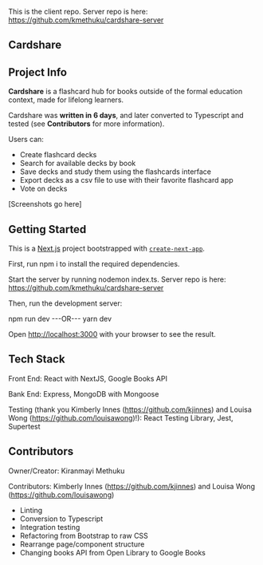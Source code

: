 This is the client repo. Server repo is here: https://github.com/kmethuku/cardshare-server

## Cardshare

## Project Info

**Cardshare** is a flashcard hub for books outside of the formal education context, made for lifelong learners.

Cardshare was **written in 6 days**, and later converted to Typescript and tested (see **Contributors** for more information).

Users can: 
  * Create flashcard decks
  * Search for available decks by book
  * Save decks and study them using the flashcards interface
  * Export decks as a csv file to use with their favorite flashcard app
  * Vote on decks

[Screenshots go here]

## Getting Started

This is a [Next.js](https://nextjs.org/) project bootstrapped with [`create-next-app`](https://github.com/vercel/next.js/tree/canary/packages/create-next-app).

First, run npm i to install the required dependencies.

Start the server by running nodemon index.ts. Server repo is here: https://github.com/kmethuku/cardshare-server

Then, run the development server:

npm run dev
---OR---
yarn dev

Open [http://localhost:3000](http://localhost:3000) with your browser to see the result.

## Tech Stack

Front End: React with NextJS, Google Books API

Bank End: Express, MongoDB with Mongoose

Testing (thank you Kimberly Innes (https://github.com/kjinnes) and Louisa Wong (https://github.com/louisawong)!): React Testing Library, Jest, Supertest

## Contributors

Owner/Creator: Kiranmayi Methuku

Contributors: Kimberly Innes (https://github.com/kjinnes) and Louisa Wong (https://github.com/louisawong)
  * Linting
  * Conversion to Typescript
  * Integration testing
  * Refactoring from Bootstrap to raw CSS
  * Rearrange page/component structure
  * Changing books API from Open Library to Google Books
